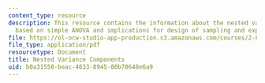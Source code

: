 ```yaml
---
content_type: resource
description: This resource contains the information about the nested variance structures,
  based on simple ANOVA and implications for design of sampling and experimental plans.
file: https://ol-ocw-studio-app-production.s3.amazonaws.com/courses/2-830j-control-of-manufacturing-processes-sma-6303-spring-2008/b0a31558beac4633894580b70648e6a9_lecture17.pdf
file_type: application/pdf
resourcetype: Document
title: Nested Variance Components
uid: b0a31558-beac-4633-8945-80b70648e6a9
---
```

